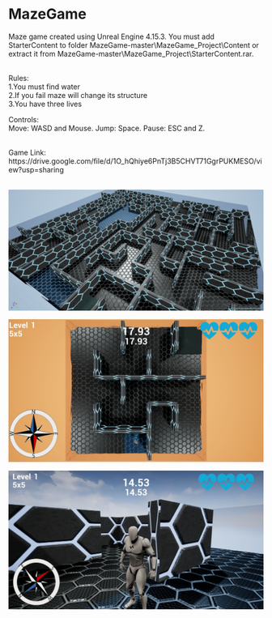 # MazeGame
Maze game created using Unreal Engine 4.15.3. You must add StarterContent to folder MazeGame-master\MazeGame_Project\Content or extract it from MazeGame-master\MazeGame_Project\StarterContent.rar.<br />
<br />

Rules:<br />
1.You must find water <br />
2.If you fail maze will change its structure <br />
3.You have three lives <br />

Controls:<br />
Move: WASD and Mouse. Jump: Space. Pause: ESC and Z.

<br />
Game Link: https://drive.google.com/file/d/1O_hQhiye6PnTj3B5CHVT71GgrPUKMESO/view?usp=sharing   <br />

<br />

![alt text](https://github.com/MateuszKapusta/MazeGame/blob/master/Pictures/Maze.png)

![alt text](https://github.com/MateuszKapusta/MazeGame/blob/master/Pictures/Start.jpg)

![alt text](https://github.com/MateuszKapusta/MazeGame/blob/master/Pictures/Game.jpg)
